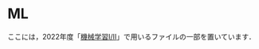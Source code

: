 # ML

ここには，2022年度「[機械学習I/II](https://www-tlab.math.ryukoku.ac.jp/wiki/?ML/2022)」で用いるファイルの一部を置いています．
